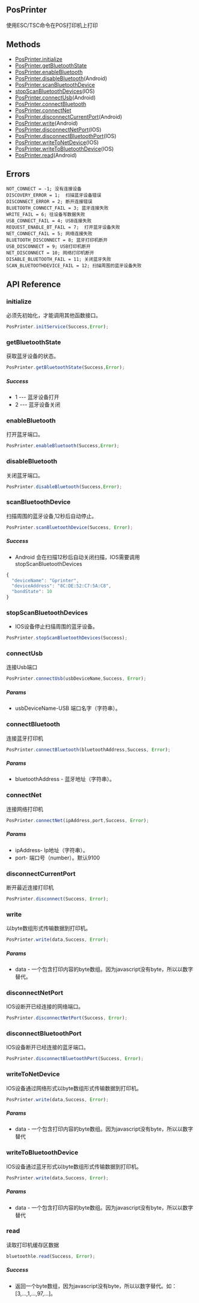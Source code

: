 ## PosPrinter ##
   使用ESC/TSC命令在POS打印机上打印

## Methods ##
* [PosPrinter.initialize](#initialize)
* [PosPrinter.getBluetoothState](#getbluetoothstate)
* [PosPrinter.enableBluetooth](#enablebluetooth(Android))
* [PosPrinter.disableBluetooth](#disablebluetooth)(Android)
* [PosPrinter.scanBluetoothDevice](#scanbluetoothdevice)
* [stopScanBluetoothDevices](#stopscanbluetoothdevices)(IOS)
* [PosPrinter.connectUsb](#connectusb)(Android)
* [PosPrinter.connectBluetooth](#connectbluetooth)
* [PosPrinter.connectNet](#connectnet)
* [PosPrinter.disconnectCurrentPort](#disconnectcurrentport)(Android)
* [PosPrinter.write](#write)(Android)
* [PosPrinter.disconnectNetPort](#disconnectnetport)(IOS)
* [PosPrinter.disconnectBluetoothPort](#disconnectbluetoothport)(IOS)
* [PosPrinter.writeToNetDevice](#writetonetdevice)(IOS)
* [PosPrinter.writeToBluetoothDevice](#writetobluetoothdevice)(IOS)
* [PosPrinter.read](#read)(Android)

## Errors ##
    NOT_CONNECT = -1; 没有连接设备
    DISCOVERY_ERROR = 1;  扫描蓝牙设备错误
    DISCONNECT_ERROR = 2; 断开连接错误
    BLUETOOTH_CONNECT_FAIL = 3; 蓝牙连接失败
    WRITE_FAIL = 6; 往设备写数据失败
    USB_CONNECT_FAIL = 4; USB连接失败
    REQUEST_ENABLE_BT_FAIL = 7;  打开蓝牙设备失败
    NET_CONNECT_FAIL = 5; 网络连接失败
    BLUETOOTH_DISCONNECT = 8; 蓝牙打印机断开
    USB_DISCONNECT = 9; USB打印机断开
    NET_DISCONNECT = 10; 网络打印机断开
    DISABLE_BLUETOOTH_FAIL = 11; 关闭蓝牙失败
    SCAN_BLUETOOTHDEVICE_FAIL = 12; 扫描周围的蓝牙设备失败

## API Reference ##

### initialize ###
必须先初始化，才能调用其他函数接口。

```javascript
PosPrinter.initService(Success,Error);
```
### getBluetoothState ###
获取蓝牙设备的状态。

```javascript
PosPrinter.getBluetoothState(Success,Error);
```
##### Success #####
*  1 --- 蓝牙设备打开
*  2 --- 蓝牙设备关闭

### enableBluetooth ###
打开蓝牙端口。

```javascript
PosPrinter.enableBluetooth(Success,Error);
```
### disableBluetooth ###
关闭蓝牙端口。

```javascript
PosPrinter.disableBluetooth(Success,Error);
```

### scanBluetoothDevice ###
扫描周围的蓝牙设备,12秒后自动停止。

```javascript
PosPrinter.scanBluetoothDevice(Success, Error);
```

##### Success #####
* Android 会在扫描12秒后自动关闭扫描，IOS需要调用stopScanBluetoothDevices

```javascript
{
  "deviceName": "Gprinter",
  "deviceAddress": "8C:DE:52:C7:5A:C8",
  "bondState": 10
}
```

### stopScanBluetoothDevices ###
* IOS设备停止扫描周围的蓝牙设备。

```javascript
PosPrinter.stopScanBluetoothDevices(Success);
```

### connectUsb ###
连接Usb端口

```javascript
PosPrinter.connectUsb(usbDeviceName,Success, Error);
```

##### Params #####
* usbDeviceName-USB 端口名字（字符串）。

### connectBluetooth ###
连接蓝牙打印机

```javascript
PosPrinter.connectBluetooth(bluetoothAddress,Success, Error);
```
##### Params #####
* bluetoothAddress - 蓝牙地址（字符串）。

### connectNet ###
连接网络打印机
```javascript
PosPrinter.connectNet(ipAddress,port,Success, Error);
```
##### Params #####
* ipAddress- Ip地址（字符串）。
* port- 端口号（number）。默认9100


### disconnectCurrentPort ###
断开最近连接打印机

```javascript
PosPrinter.disconnect(Success, Error);
```

### write ###
以byte数组形式传输数据到打印机。

```javascript
PosPrinter.write(data,Success, Error);
```
##### Params #####
* data - 一个包含打印内容的byte数组。因为javascript没有byte，所以以数字替代。

### disconnectNetPort ###
IOS设断开已经连接的网络端口。

```javascript
PosPrinter.disconnectNetPort(Success, Error);
```

### disconnectBluetoothPort ###
IOS设备断开已经连接的蓝牙端口。

```javascript
PosPrinter.disconnectBluetoothPort(Success, Error);
```


### writeToNetDevice ###
IOS设备通过网络形式以byte数组形式传输数据到打印机。

```javascript
PosPrinter.write(data,Success, Error);
```
##### Params #####
* data - 一个包含打印内容的byte数组。因为javascript没有byte，所以以数字替代

### writeToBluetoothDevice ###
IOS设备通过蓝牙形式以byte数组形式传输数据到打印机。

```javascript
PosPrinter.write(data,Success, Error);
```
##### Params #####
* data - 一个包含打印内容的byte数组。因为javascript没有byte，所以以数字替代

### read ###
读取打印机缓存区数据

```javascript
bluetoothle.read(Success, Error);
```

##### Success #####
* 返回一个byte数组，因为javascript没有byte，所以以数字替代。如：[3,...,1,...,97,...]。 
